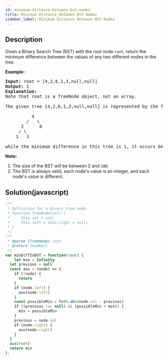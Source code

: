 ```yaml
---
id: minimum-distance-between-bst-nodes
title: Minimum Distance Between BST Nodes
sidebar_label: Minimum Distance Between BST Nodes
---
```

## Description
<div class="description">
<p>Given a Binary Search Tree (BST) with the root node <code>root</code>, return&nbsp;the minimum difference between the values of any two different nodes in the tree.</p>

<p><strong>Example :</strong></p>

<pre>
<strong>Input:</strong> root = [4,2,6,1,3,null,null]
<strong>Output:</strong> 1
<strong>Explanation:</strong>
Note that root is a TreeNode object, not an array.

The given tree [4,2,6,1,3,null,null] is represented by the following diagram:

          4
        /   \
      2      6
     / \    
    1   3  

while the minimum difference in this tree is 1, it occurs between node 1 and node 2, also between node 3 and node 2.
</pre>

<p><strong>Note:</strong></p>

<ol>
	<li>The size of the BST will be between 2 and&nbsp;<code>100</code>.</li>
	<li>The BST is always valid, each node&#39;s value is an integer, and each node&#39;s value is different.</li>
</ol>

</div>

## Solution(javascript)
```javascript
/**
 * Definition for a binary tree node.
 * function TreeNode(val) {
 *     this.val = val;
 *     this.left = this.right = null;
 * }
 */
/**
 * @param {TreeNode} root
 * @return {number}
 */
var minDiffInBST = function(root) {
    let min = Infinity
  let previous = null
  const aux = (node) => {
    if (!node) {
      return
    }
    if (node.left) {
      aux(node.left)
    }
    const possibleMin = Math.abs(node.val - previous)
    if ((previous !== null) && (possibleMin < min)) {
      min = possibleMin
    }
    previous = node.val
    if (node.right) {
      aux(node.right)
    }
  }
  aux(root)
  return min
};
```